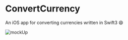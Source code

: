 # ConvertCurrency
An iOS app for converting currencies written in Swift3 :smile: 

![mockUp](https://raw.githubusercontent.com/gkye/ConvertCurrency/master/Assets/MockUp.jpg)

